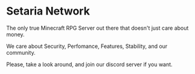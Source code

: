 # Setaria Network

The only true Minecraft RPG Server out there that doesn't just care about money.

We care about Security, Perfomance, Features, Stability, and our community.

Please, take a look around, and join our discord server if you want.
